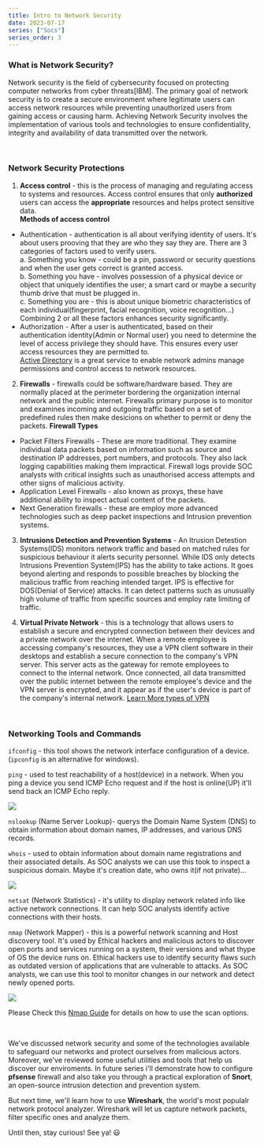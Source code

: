 ```yaml
---
title: Intro to Network Security
date: 2023-07-17
series: ["Socs"]
series_order: 3
---
```


### What is Network Security?  
Network security is the field of cybersecurity focused on protecting computer networks from cyber threats[IBM]. The primary goal of network security is to create a secure environment where legitimate users can access network resources while preventing unauthorized users from gaining access or causing harm. Achieving Network Security involves the implementation of various tools and technologies to ensure confidentiality, integrity and availability of data transmitted over the network.

<br>

### Network Security Protections
1. **Access control** - this is the process of managing and regulating access to systems and resources. Access control ensures that only **authorized** users can access the **appropriate** resources and helps protect sensitive data.  
**Methods of access control** 
- Authentication - authentication is all about verifying identity of users. It's about users prooving that they are who they say they are. There are 3 categories of factors used to verify users.  
a. Something you know - could be a pin, password or security questions and when the user gets correct is granted access.  
b. Something you have - involves possession of a physical device or object that uniquely identifies the user; a smart card or maybe a security thumb drive that must be plugged in.  
c. Something you are - this is about unique biometric characteristics of each individual(fingerprint, facial recognition, voice recognition...)  
Combining 2 or all these factors enhances security significantly.  
- Authorization - After a user is authenticated, based on their authentication identity(Admin or Normal user) you need to determine the level of access privilege they should have. This ensures every user access resources they are permitted to.  
[Active Directory](https://learn.microsoft.com/en-us/windows-server/identity/ad-ds/get-started/virtual-dc/active-directory-domain-services-overview) is a great service to enable network admins manage permissions and control access to network resources.  

2. **Firewalls** - firewalls could be software/hardware based. They are normally placed at the perimeter bordering the organization internal network and the public internet. Firewalls primary purpose is to monitor and examines incoming and outgoing traffic based on a set of predefined rules then make desicions on whether to permit or deny the packets.
**Firewall Types**
- Packet Filters Firewalls - These are more traditional. They examine individual data packets based on information such as source and destination IP addresses, port numbers, and protocols. They also lack logging capabilities making them impractical. Firewall logs provide SOC analysts with critical insights such as unauthorised access attempts and other signs of malicious activity.
- Application Level Firewalls - also known as proxys, these have additional ability to inspect actual content of the packets.
- Next Generation firewalls - these are employ more advanced technologies such as deep packet inspections and Intrusion prevention systems.

3. **Intrusions Detection and Prevention Systems** - An Itrusion Detestion Systems(IDS) monitors network traffic and based on matched rules for suspicious behaviour it alerts security personnel. While IDS only detects Intrusions Prevention System(IPS) has the ability to take actions. It goes beyond alerting and responds to possible breaches by blocking the malicious traffic from reaching intended target. IPS is effective for DOS(Denial of Service) attacks. It can detect patterns such as unusually high volume of traffic from specific sources and employ rate limiting of traffic.

4. **Virtual Private Network** - this is a technology that allows users to establish a secure and encrypted connection between their devices and a private network over the internet. When a remote employee is accessing company's resources, they use a VPN client software in their desktops and establish a secure connection to the company's VPN server. This server acts as the gateway for remote employees to connect to the internal network. Once connected, all data transmitted over the public internet between the remote employee's device and the VPN server is encrypted, and it appear as if the user's device is part of the company's internal network.
[Learn More types of VPN](https://www.kaspersky.com/resource-center/definitions/what-is-a-vpn)

<br>

### Networking Tools and Commands
`ifconfig` - this tool shows the network interface configuration of a device. (`ipconfig` is an alternative for windows).  

`ping` - used to test reachability of a host(device) in a network. When you ping a device you send ICMP Echo request and if the host is online(UP) it'll send back an ICMP Echo reply.  

![](img/ping.png)  

`nslookup` (Name Server Lookup)-  querys the Domain Name System (DNS) to obtain information about domain names, IP addresses, and various DNS records. 

`whois` - used to obtain information about domain name registrations and their associated details. As SOC analysts we can use this took to inspect a suspicious domain. Maybe it's creation date, who owns it(if not private)...

![](img/nslokup.png) 

`netsat` (Network Statistics) - it's utility to display network related info like active network connections. It can help SOC analysts identify active connections with their hosts. 

`nmap` (Network Mapper) - this is a powerful network scanning and Host discovery tool. It's used by Ethical hackers and malicious actors to discover open ports and services running on a system, their versions and what thype of OS the device runs on. Ethical hackers use to identify security flaws such as outdated version of applications that are vulnerable to attacks. As SOC analysts, we can use this tool to monitor changes in our network and detect newly opened ports. 

![](img/nmap.png)

Please Check this [Nmap Guide](../files/Nmap_beinner.pdf) for details on how to use the scan options.

<br>

We've discussed network security and some of the technologies available to safeguard our networks and protect ourselves from malicious actors. Moreover, we've reviewed some useful utilities and tools that help us discover our enviroments. In future series i'll demonstrate how to configure **pfsense** firewall and also take you through a practical exploration of **Snort**, an open-source intrusion detection and prevention system.  

But next time, we'll learn how to use **Wireshark**, the world's most populalr network protocol analyzer. Wireshark will let us capture network packets, filter specific ones and analyze them.

Until then, stay curious! See ya! :smiley: